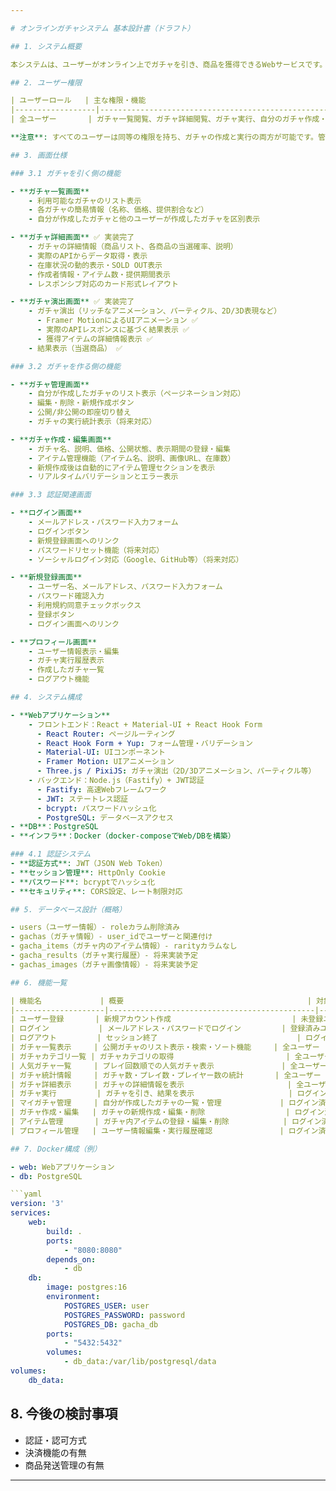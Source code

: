 ```yaml
---

# オンラインガチャシステム 基本設計書（ドラフト）

## 1. システム概要

本システムは、ユーザーがオンライン上でガチャを引き、商品を獲得できるWebサービスです。すべてのユーザーはガチャを作成・管理することも、他のユーザーが作成したガチャを引くこともできます。システムはDocker環境上で動作し、データベースにはPostgreSQLを使用します。

## 2. ユーザー権限

| ユーザーロール   | 主な権限・機能                                                               |
|------------------|-----------------------------------------------------------------------------|
| 全ユーザー       | ガチャ一覧閲覧、ガチャ詳細閲覧、ガチャ実行、自分のガチャ作成・編集・削除      |

**注意**: すべてのユーザーは同等の権限を持ち、ガチャの作成と実行の両方が可能です。管理者という特別な権限は現在の実装には存在しません。

## 3. 画面仕様

### 3.1 ガチャを引く側の機能

- **ガチャ一覧画面**
	- 利用可能なガチャのリスト表示
	- 各ガチャの簡易情報（名称、価格、提供割合など）
	- 自分が作成したガチャと他のユーザーが作成したガチャを区別表示

- **ガチャ詳細画面** ✅ 実装完了
	- ガチャの詳細情報（商品リスト、各商品の当選確率、説明）
	- 実際のAPIからデータ取得・表示
	- 在庫状況の動的表示・SOLD OUT表示
	- 作成者情報・アイテム数・提供期間表示
	- レスポンシブ対応のカード形式レイアウト

- **ガチャ演出画面** ✅ 実装完了
	- ガチャ演出（リッチなアニメーション、パーティクル、2D/3D表現など）
	  - Framer MotionによるUIアニメーション ✅
	  - 実際のAPIレスポンスに基づく結果表示 ✅
	  - 獲得アイテムの詳細情報表示 ✅
	- 結果表示（当選商品） ✅

### 3.2 ガチャを作る側の機能

- **ガチャ管理画面**
	- 自分が作成したガチャのリスト表示（ページネーション対応）
	- 編集・削除・新規作成ボタン
	- 公開/非公開の即座切り替え
	- ガチャの実行統計表示（将来対応）

- **ガチャ作成・編集画面**
	- ガチャ名、説明、価格、公開状態、表示期間の登録・編集
	- アイテム管理機能（アイテム名、説明、画像URL、在庫数）
	- 新規作成後は自動的にアイテム管理セクションを表示
	- リアルタイムバリデーションとエラー表示

### 3.3 認証関連画面

- **ログイン画面**
	- メールアドレス・パスワード入力フォーム
	- ログインボタン
	- 新規登録画面へのリンク
	- パスワードリセット機能（将来対応）
	- ソーシャルログイン対応（Google、GitHub等）（将来対応）

- **新規登録画面**
	- ユーザー名、メールアドレス、パスワード入力フォーム
	- パスワード確認入力
	- 利用規約同意チェックボックス
	- 登録ボタン
	- ログイン画面へのリンク

- **プロフィール画面**
	- ユーザー情報表示・編集
	- ガチャ実行履歴表示
	- 作成したガチャ一覧
	- ログアウト機能

## 4. システム構成

- **Webアプリケーション**
	- フロントエンド：React + Material-UI + React Hook Form
	  - React Router: ページルーティング
	  - React Hook Form + Yup: フォーム管理・バリデーション
	  - Material-UI: UIコンポーネント
	  - Framer Motion: UIアニメーション
	  - Three.js / PixiJS: ガチャ演出（2D/3Dアニメーション、パーティクル等）
	- バックエンド：Node.js（Fastify）+ JWT認証
	  - Fastify: 高速Webフレームワーク
	  - JWT: ステートレス認証
	  - bcrypt: パスワードハッシュ化
	  - PostgreSQL: データベースアクセス
- **DB**：PostgreSQL
- **インフラ**：Docker（docker-composeでWeb/DBを構築）

### 4.1 認証システム
- **認証方式**: JWT（JSON Web Token）
- **セッション管理**: HttpOnly Cookie
- **パスワード**: bcryptでハッシュ化
- **セキュリティ**: CORS設定、レート制限対応

## 5. データベース設計（概略）

- users（ユーザー情報）- roleカラム削除済み
- gachas（ガチャ情報）- user_idでユーザーと関連付け
- gacha_items（ガチャ内のアイテム情報）- rarityカラムなし
- gacha_results（ガチャ実行履歴）- 将来実装予定
- gachas_images（ガチャ画像情報）- 将来実装予定

## 6. 機能一覧

| 機能名             | 概要                                         | 対象ユーザー   | 認証要否 | 実装状況 |
|--------------------|----------------------------------------------|---------------|----------|----------|
| ユーザー登録       | 新規アカウント作成                           | 未登録ユーザー | 不要     | ✅ 完了   |
| ログイン           | メールアドレス・パスワードでログイン         | 登録済みユーザー | 不要     | ✅ 完了   |
| ログアウト         | セッション終了                               | ログイン済み   | 必要     | ✅ 完了   |
| ガチャ一覧表示     | 公開ガチャのリスト表示・検索・ソート機能     | 全ユーザー    | 不要     | ✅ 完了   |
| ガチャカテゴリ一覧 | ガチャカテゴリの取得                         | 全ユーザー    | 不要     | ✅ 完了   |
| 人気ガチャ一覧     | プレイ回数順での人気ガチャ表示               | 全ユーザー    | 不要     | ✅ 完了   |
| ガチャ統計情報     | ガチャ数・プレイ数・プレイヤー数の統計       | 全ユーザー    | 不要     | ✅ 完了   |
| ガチャ詳細表示     | ガチャの詳細情報を表示                       | 全ユーザー    | 不要     | ✅ 完了   |
| ガチャ実行         | ガチャを引き、結果を表示                     | ログイン済み   | 必要     | ✅ 完了   |
| マイガチャ管理     | 自分が作成したガチャの一覧・管理             | ログイン済み   | 必要     | ✅ 完了   |
| ガチャ作成・編集   | ガチャの新規作成・編集・削除                  | ログイン済み   | 必要     | ✅ 完了   |
| アイテム管理       | ガチャ内アイテムの登録・編集・削除            | ログイン済み   | 必要     | ✅ 完了   |
| プロフィール管理   | ユーザー情報編集・実行履歴確認               | ログイン済み   | 必要     | ❌ 未実装 |

## 7. Docker構成（例）

- web: Webアプリケーション
- db: PostgreSQL

```yaml
version: '3'
services:
	web:
		build: .
		ports:
			- "8080:8080"
		depends_on:
			- db
	db:
		image: postgres:16
		environment:
			POSTGRES_USER: user
			POSTGRES_PASSWORD: password
			POSTGRES_DB: gacha_db
		ports:
			- "5432:5432"
		volumes:
			- db_data:/var/lib/postgresql/data
volumes:
	db_data:
```

## 8. 今後の検討事項

- 認証・認可方式
- 決済機能の有無
- 商品発送管理の有無

---
```

